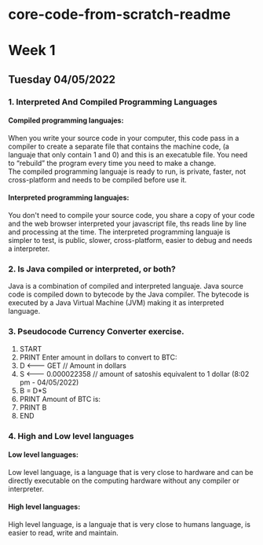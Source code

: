 # core-code-from-scratch-readme

# Week 1
## Tuesday 04/05/2022
### 1. Interpreted And Compiled Programming Languages

#### Compiled programming languajes: 
When you write your source code in your computer, this code pass in a compiler to create a separate file that contains the machine code, (a languaje that only contain 1 and 0) and this is an execatuble file. You need to “rebuild” the program every time you need to make a change.  
The compiled programming languaje is ready to run, is private, faster, not cross-platform and needs to be compiled before use it.
#### Interpreted programming languajes: 
You don't need to compile your source code, you share a copy of your code and the web browser interpreted your javascript file, ths reads line by line and processing at the time.
The interpreted programming languaje is simpler to test, is public, slower, cross-platform, easier to debug and needs a interpreter.
### 2. Is Java compiled or interpreted, or both?
Java is a combination of compiled and interpreted languaje. Java source code is compiled down to bytecode by the Java compiler. The bytecode is executed by a Java Virtual Machine (JVM) making it as interpreted language.
### 3. Pseudocode Currency Converter exercise.
1. START
2. PRINT Enter amount in dollars to convert to BTC:
3. D <--- GET // Amount in dollars
4. S <--- 0.000022358 // amount of satoshis equivalent to 1 dollar  (8:02 pm - 04/05/2022)
5. B = D*S
6. PRINT Amount of BTC is:
7. PRINT B
8. END
### 4. High and Low level languages
#### Low level languages:
Low level language, is a language that is very close to hardware and can be directly executable on the computing hardware without any compiler or interpreter.
#### High level languages:
High level language, is a languaje that is very close to humans language, is easier to read, write and maintain.
